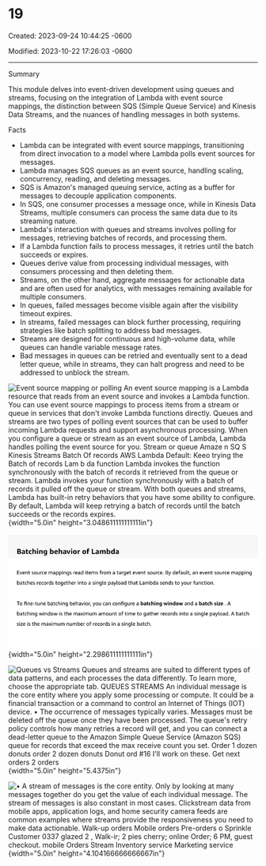 # 19

Created: 2023-09-24 10:44:25 -0600

Modified: 2023-10-22 17:26:03 -0600

---

Summary

This module delves into event-driven development using queues and streams, focusing on the integration of Lambda with event source mappings, the distinction between SQS (Simple Queue Service) and Kinesis Data Streams, and the nuances of handling messages in both systems.

Facts

- Lambda can be integrated with event source mappings, transitioning from direct invocation to a model where Lambda polls event sources for messages.
- Lambda manages SQS queues as an event source, handling scaling, concurrency, reading, and deleting messages.
- SQS is Amazon's managed queuing service, acting as a buffer for messages to decouple application components.
- In SQS, one consumer processes a message once, while in Kinesis Data Streams, multiple consumers can process the same data due to its streaming nature.
- Lambda's interaction with queues and streams involves polling for messages, retrieving batches of records, and processing them.
- If a Lambda function fails to process messages, it retries until the batch succeeds or expires.
- Queues derive value from processing individual messages, with consumers processing and then deleting them.
- Streams, on the other hand, aggregate messages for actionable data and are often used for analytics, with messages remaining available for multiple consumers.
- In queues, failed messages become visible again after the visibility timeout expires.
- In streams, failed messages can block further processing, requiring strategies like batch splitting to address bad messages.
- Streams are designed for continuous and high-volume data, while queues can handle variable message rates.
- Bad messages in queues can be retried and eventually sent to a dead letter queue, while in streams, they can halt progress and need to be addressed to unblock the stream.







![Event source mapping or polling An event source mapping is a Lambda resource that reads from an event source and invokes a Lambda function. You can use event source mappings to process items from a stream or queue in services that don't invoke Lambda functions directly. Queues and streams are two types of polling event sources that can be used to buffer incoming Lambda requests and support asynchronous processing. When you configure a queue or stream as an event source of Lambda, Lambda handles polling the event source for you. Stream or queue Amaze n SQ S Kinesis Streams Batch Of records AWS Lambda Default: Keeo trying the Batch of records Lam b da function Lambda invokes the function synchronously with the batch of records it retrieved from the queue or stream. Lambda invokes your function synchronously with a batch of records it pulled off the queue or stream. With both queues and streams, Lambda has built-in retry behaviors that you have some ability to configure. By default, Lambda will keep retrying a batch of records until the batch succeeds or the records expires. ](../../../media/AWS-Developing-Serverless-Solutions-on-AWS-Module-6-19-image1.png){width="5.0in" height="3.048611111111111in"}







![Batching behavior of Lambda Event source mappings read items from a target event source. By default, an event source mapping batches records together into a single payload that Lambda sends to your function. To fine-tune batching behavior, you can configure a batching window and a batch size . A batching window is the maximum amount of time to gather records into a single payload. A batch size is the maximum number of records in a single batch. ](../../../media/AWS-Developing-Serverless-Solutions-on-AWS-Module-6-19-image2.png){width="5.0in" height="2.298611111111111in"}



![Queues vs Streams Queues and streams are suited to different types of data patterns, and each processes the data differently. To learn more, choose the appropriate tab. QUEUES STREAMS An individual message is the core entity where you apply some processing or compute. It could be a financial transaction or a command to control an Internet of Things (IOT) device. • The occurrence of messages typically varies. Messages must be deleted off the queue once they have been processed. The queue's retry policy controls how many retries a record will get, and you can connect a dead-letter queue to the Amazon Simple Queue Service (Amazon SQS) queue for records that exceed the max receive count you set. Order 1 dozen donuts order 2 dozen donuts Donut ord #16 I'll work on these. Get next orders 2 orders ](../../../media/AWS-Developing-Serverless-Solutions-on-AWS-Module-6-19-image3.png){width="5.0in" height="5.4375in"}



![• A stream of messages is the core entity. Only by looking at many messages together do you get the value of each individual message. The stream of messages is also constant in most cases. Clickstream data from mobile apps, application logs, and home security camera feeds are common examples where streams provide the responsiveness you need to make data actionable. Walk-up orders Mobile orders Pre-orders o Sprinkle Customer 0337 glazed 2 , Walk-ir; 2 pies cherry; online Order; 6 PM, guest checkout. mobile Orders Stream Inventory service Marketing service ](../../../media/AWS-Developing-Serverless-Solutions-on-AWS-Module-6-19-image4.png){width="5.0in" height="4.104166666666667in"}






